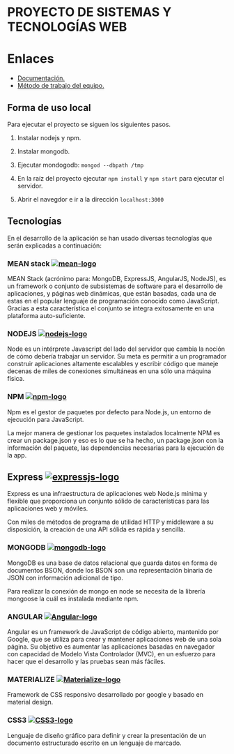 # PROYECTO DE SISTEMAS Y TECNOLOGÍAS WEB

# Enlaces

* [Documentación.](https://javiergonher.github.io/stw-project/)
* [Método de trabajo del equipo.](/método-de-trabajo.md)

## Forma de uso local

Para ejecutar el proyecto se siguen los siguientes pasos.

1. Instalar nodejs y npm.

2. Instalar mongodb.

3. Ejecutar mondogodb: `mongod --dbpath /tmp`

4. En la raíz del proyecto ejecutar `npm install` y `npm start` para ejecutar el servidor.

5. Abrir el navegdor e ir a la dirección `localhost:3000`

## Tecnologías

En el desarrollo de la aplicación se han usado diversas tecnologías que serán explicadas a continuación:

### MEAN stack [![mean-logo](https://static.wixstatic.com/media/a6718f_8964b2bc8c7e4de7a5a0eb6a7ef28a55~mv2.png/v1/fill/w_109,h_128,al_c,usm_0.66_1.00_0.01/a6718f_8964b2bc8c7e4de7a5a0eb6a7ef28a55~mv2.png)](http://mean.io/)
MEAN Stack (acrónimo para: MongoDB, ExpressJS, AngularJS, NodeJS), es un framework o conjunto de subsistemas de software para el desarrollo de aplicaciones, y páginas web dinámicas, que están basadas, cada una de estas en el popular lenguaje de programación conocido como JavaScript. Gracias a esta característica el conjunto se integra exitosamente en una plataforma auto-suficiente.

### NODEJS [![nodejs-logo](http://cdn.codesamplez.com/wp-content/uploads/2015/02/nodejs-tips-tricks-120x120.png)](https://nodejs.org/en/)

Node es un intérprete Javascript del lado del servidor que cambia la noción de cómo debería trabajar un servidor. Su meta es permitir a un programador construir aplicaciones altamente escalables y escribir código que maneje decenas de miles de conexiones simultáneas en una sólo una máquina física.

### NPM [![npm-logo](https://goodbits-production.s3.amazonaws.com/uploads/link/thumbnail/3114590/npm-logo.png)](https://www.npmjs.com/)

Npm es el gestor de paquetes por defecto para Node.js, un entorno de ejecución para JavaScript.

La mejor manera de gestionar los paquetes instalados localmente NPM es crear un package.json y eso es lo que se ha hecho, un package.json con la información del paquete, las dependencias necesarias para la ejecución de la app.

## Express [![expressjs-logo](http://isteer.com/wp-content/uploads/2017/09/A-9-150x83.png)](http://expressjs.com/es/)

Express es una infraestructura de aplicaciones web Node.js mínima y flexible que proporciona un conjunto sólido de características para las aplicaciones web y móviles. 

Con miles de métodos de programa de utilidad HTTP y middleware a su disposición, la creación de una API sólida es rápida y sencilla. 

### MONGODB [![mongodb-logo](https://www.aadhya-analytics.com/wp-content/uploads/2015/07/mongodb_slide.png)](https://www.mongodb.com/es) 

MongoDB es una base de datos relacional que guarda datos en forma de documentos BSON, donde los BSON son una representación binaria de JSON con información adicional de tipo. 

Para realizar la conexión de mongo en node se necesita de la librería mongoose la cuál es instalada mediante npm.

### ANGULAR [![Angular-logo](https://web-peppers.com/wp-content/uploads/2017/01/mq1-150x150.png)](https://angular.io/)

Angular es un framework de JavaScript de código abierto, mantenido por Google, que se utiliza para crear y mantener aplicaciones web de una sola página. Su objetivo es aumentar las aplicaciones basadas en navegador con capacidad de Modelo Vista Controlador (MVC), en un esfuerzo para hacer que el desarrollo y las pruebas sean más fáciles.

### MATERIALIZE [![Materialize-logo](http://www.lavishingdesign.com/img/Tech/matireial.png)](http://materializecss.com/)

Framework de CSS responsivo desarrollado por google y basado en material design.

### CSS3 [![CSS3-logo](http://mikacarbonneau.com/img/css.png)]()

Lenguaje de diseño gráfico para definir y crear la presentación de un documento estructurado escrito en un lenguaje de marcado.